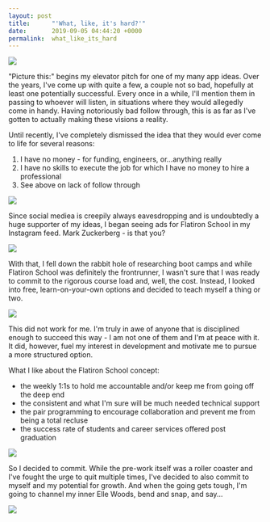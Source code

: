 ```yaml
---
layout: post
title:      "'What, like, it's hard?'"
date:       2019-09-05 04:44:20 +0000
permalink:  what_like_its_hard
---
```


![](https://media.giphy.com/media/kHy9SPymd1QNWMizQQ/giphy.gif)

"Picture this:" begins my elevator pitch for one of my many app ideas. Over the years, I've come up with quite a few, a couple not so bad, hopefully at least one potentially successful. Every once in a while, I'll mention them in passing to whoever will listen, in situations where they would allegedly come in handy. Having notoriously bad follow through, this is as far as I've gotten to actually making these visions a reality. 

Until recently, I've completely dismissed the idea that they would ever come to life for several reasons:
1. I have no money - for funding, engineers, or...anything really
2. I have no skills to execute the job for which I have no money to hire a professional
3. See above on lack of follow through

![](https://media.giphy.com/media/Dqyziru9dtHaw/giphy.gif)

Since social mediea is creepily always eavesdropping and is undoubtedly a huge supporter of my ideas, I began seeing ads for Flatiron School in my Instagram feed. Mark Zuckerberg - is that you?

![](https://media.giphy.com/media/slugJSYH6ymA0/giphy.gif)

With that, I fell down the rabbit hole of researching boot camps and while Flatiron School was definitely the frontrunner, I wasn't sure that I was ready to commit to the rigorous course load and, well, the cost. Instead, I looked into free, learn-on-your-own options and decided to teach myself a thing or two.

![](https://media.giphy.com/media/yWS2itifUpxja/giphy.gif)

This did not work for me. I'm truly in awe of anyone that is disciplined enough to succeed this way - I am not one of them and I'm at peace with it. It did, however, fuel my interest in development and motivate me to pursue a more structured option.

What I like about the Flatiron School concept:
* the weekly 1:1s to hold me accountable and/or keep me from going off the deep end
* the consistent and what I'm sure will be much needed technical support
* the pair programming to encourage collaboration and prevent me from being a total recluse
* the success rate of students and career services offered post graduation

![](https://media.giphy.com/media/QQ8hp8FyoPFXG/giphy.gif)

So I decided to commit. While the pre-work itself was a roller coaster and I've fought the urge to quit multiple times, I've decided to also commit to myself and my potential for growth. And when the going gets tough, I'm going to channel my inner Elle Woods, bend and snap, and say...

![](https://media.giphy.com/media/V9SNzQZPmmYPC/giphy.gif)
